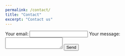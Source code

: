 ```yaml
---
permalink: /contact/
title: "Contact"
excerpt: "Contact us"
---
```



<!-- modify this form HTML and place wherever you want your form -->
<form
  action="https://formspree.io/f/movjpqda"
  method="POST"
>
  <label>
    Your email:
    <input type="email" name="email">
  </label>
  <label>
    Your message:
    <textarea name="message"></textarea>
  </label>
  <!-- your other form fields go here -->
  <button type="submit">Send</button>
</form>